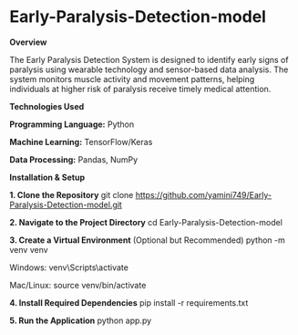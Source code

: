 # Early-Paralysis-Detection-model
**Overview**

The Early Paralysis Detection System is designed to identify early signs of paralysis using wearable technology and sensor-based data analysis. The system monitors muscle activity and movement patterns, helping individuals at higher risk of paralysis receive timely medical attention.

**Technologies Used**

**Programming Language:** Python

**Machine Learning:** TensorFlow/Keras

**Data Processing:** Pandas, NumPy

**Installation & Setup**

**1. Clone the Repository**   git clone https://github.com/yamini749/Early-Paralysis-Detection-model.git

**2. Navigate to the Project Directory**  cd Early-Paralysis-Detection-model

**3. Create a Virtual Environment** (Optional but Recommended)  python -m venv venv

Windows: venv\Scripts\activate

Mac/Linux: source venv/bin/activate

**4. Install Required Dependencies**  pip install -r requirements.txt

**5. Run the Application**  python app.py
